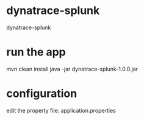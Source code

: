# dynatrace-splunk
dynatrace-splunk

# run the app
mvn clean install
java -jar dynatrace-splunk-1.0.0.jar

# configuration
edit the property file: application.properties
